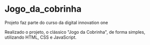 # Jogo_da_cobrinha
Projeto faz parte do curso da digital innovation one

Realizado o projeto, o clássico "Jogo da Cobrinha", de forma simples, utilizando HTML, CSS e JavaScript.
